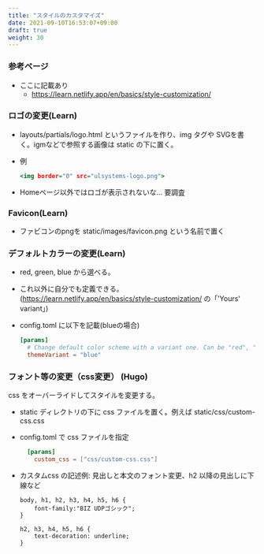```yaml
---
title: "スタイルのカスタマイズ"
date: 2021-09-10T16:53:07+09:00
draft: true
weight: 30
---
```


### 参考ページ

* ここに記載あり
  * https://learn.netlify.app/en/basics/style-customization/
  

### ロゴの変更(Learn)

* layouts/partials/logo.html というファイルを作り、img タグや SVGを書く。igmなどで参照する画像は static の下に置く。
* 例

  ```html:logo.html
  <img border="0" src="ulsystems-logo.png">
  ```

* Homeページ以外ではロゴが表示されないな… 要調査


### Favicon(Learn)

* ファビコンのpngを static/images/favicon.png という名前で置く

### デフォルトカラーの変更(Learn)

* red, green, blue から選べる。
* これ以外に自分でも定義できる。(https://learn.netlify.app/en/basics/style-customization/ の「'Yours' variant」)
* config.toml に以下を記載(blueの場合)

  ```toml
  [params]
    # Change default color scheme with a variant one. Can be "red", "blue", "green".
    themeVariant = "blue"
  ```

### フォント等の変更（css変更） (Hugo)

css をオーバーライドしてスタイルを変更する。

* static ディレクトリの下に css ファイルを置く。例えば static/css/custom-css.css

* config.toml で css ファイルを指定

  ```toml
    [params]
      custom_css = ["css/custom-css.css"]
  ```

* カスタムcss の記述例: 見出しと本文のフォント変更、h2 以降の見出しに下線など

  ```
  body, h1, h2, h3, h4, h5, h6 { 
      font-family:"BIZ UDPゴシック"; 
  }
  
  h2, h3, h4, h5, h6 { 
      text-decoration: underline;
  }
  ```
